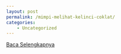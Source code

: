 ```yaml
---
layout: post
permalink: /mimpi-melihat-kelinci-coklat/
categories:
    - Uncategorized
---
```


[Baca Selengkapnya](/07)
